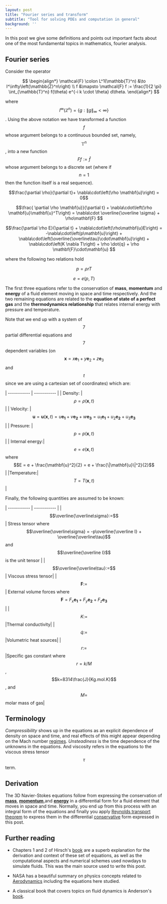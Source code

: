 ```yaml
---
layout: post
title: "Fourier series and transform"
subtitle: "Tool for solving PDEs and computation in general"
background: '' 
---
```

<script src="https://polyfill.io/v3/polyfill.min.js?features=es6"></script>
<script id="MathJax-script" async src="https://cdn.jsdelivr.net/npm/mathjax@3/es5/tex-mml-chtml.js"></script>

In this post we give some definitions and points out important facts about one of the most fundamental topics in mathematics, fourier analysis. 

## Fourier series

Consider the operator

$$
\begin{align*}
  \mathcal{F} \colon L^1(\mathbb{T}^n) &\to l^\infty\left(\mathbb{Z}^n\right) \\
  f &\mapsto \mathcal{F} f := \frac{1}{2 \pi} \int_{\mathbb{T}^n} f(\theta) e^{-i k \cdot \theta} d\theta.
\end{align*}
$$

where $$l^\infty\left(\mathbb{Z}^n\right) = \{g: \left \lVert g \right \rVert _\infty < \infty \}$$. Using the above notation we have transformed a function $$f$$ whose argument belongs to a continuous bounded set, namely, $$\mathbb{T}^n$$, into a new function $$Ff := \hat f$$ whose argument belongs to a discrete set (where if $$n=1$$ then the function itself is a real sequence). 


$$\frac{\partial \rho}{\partial t}+ \nabla\cdot\left(\rho \mathbf{u}\right)  = 0$$

$$\frac{ \partial \rho \mathbf{u}}{\partial t} + \nabla\cdot\left(\rho \mathbf{u}\mathbf{u}^T\right) =  \nabla\cdot \overline{\overline \sigma} + \rho\mathbf{F} $$

$$\frac{\partial \rho E}{\partial t} + \nabla\cdot\left(\rho\mathbf{u}E\right) = -\nabla\cdot\left(p\mathbf{u}\right) + \nabla\cdot\left(\overline{\overline\tau}\cdot\mathbf{u}\right) + \nabla\cdot\left(K \nabla T\right) + \rho \dot{q} + \rho \mathbf{F}\cdot\mathbf{u} $$

where the following two relations hold 

$$p = \rho r T$$

$$e = e(p,T)$$

The first three equations refer to the conservation of **mass**, **momentum** and **energy** of a fluid element moving in space and time respectively. And the two remaining equations are related to the **equation of state of a perfect gas** and the **thermodynamics relationship** that relates internal energy with pressure and temperature.

Note that we end up with a system of $$7$$ partial differential equations and $$7$$ dependent variables (on $$\mathbf{x} = x\mathbf{e}_1+y\mathbf{e}_2+z\mathbf{e}_3$$ and $$t$$ since we are using a cartesian set of coordinates) which are:

| ----------- | ----------- |
| Density:      | $$\rho = \rho(\mathbf{x},t)$$       |
| Velocity:   | $$\mathbf{u} = \mathbf{u}(\mathbf{x},t) = u\mathbf{e_1} + v\mathbf{e_2} + w\mathbf{e_3}= u_1\mathbf{e_1} + u_2\mathbf{e_2} + u_3\mathbf{e_3}$$|
| Pressure:   | $$p = p(\mathbf{x},t)$$|
| Internal energy:| $$e = e(\mathbf{x},t)$$ where $$E = e + \frac{\mathbf{u}^2}{2} = e + \frac{\|\mathbf{u}\|^2}{2}$$|
|Temperature:|$$T= T(\mathbf{x},t)$$|

Finally, the following quantities are assumed to be known:

| ----------- | ----------- |
| $$\overline{\overline\sigma}:=$$ | Stress tensor where $$\overline{\overline\sigma} = -p\overline{\overline I} + \overline{\overline\tau}$$ and $$\overline{\overline I}$$ is the unit tensor       |
| $$\overline{\overline\tau}:=$$   | Viscous stress tensor|
| $$\mathbf{F}:=$$| External volume forces where $$\mathbf{F} = F_x\mathbf{e_1} + F_y\mathbf{e_2} + F_z\mathbf{e_3}$$|
|$$K:=$$|Thermal conductivity|
|$$\dot{q}:=$$|Volumetric heat sources|
|$$r:=$$|Specific gas constant where $$r = k/M$$, $$k=8314\frac{J}{Kg.mol.K}$$, and $$M=$$ molar mass of gas|


## Terminology

*Compressibility* shows up in the equations as an explicit dependence of density on space and time, and real effects of this might appear depending on the Mach number [regimes](https://en.wikipedia.org/wiki/Mach_number). *Unsteadiness* is the time dependence of the unknowns in the equations. And viscosity refers in the equations to the viscous stress tensor $$\tau$$ term. 

## Derivation 

The 3D Navier-Stokes equations follow from expressing the conservation of [**mass**](https://en.wikipedia.org/wiki/Conservation_of_mass), [**momentum**](https://www.sciencedirect.com/topics/earth-and-planetary-sciences/newton-second-law#:~:text=Newton's%20second%20law%20states%20that%20the%20rate%20of%20change%20of,is%20equated%20to%20the%20forces.),and [**energy**](https://en.wikipedia.org/wiki/Conservation_of_energy) in a differential form for a fluid element that moves in space and time. Normally, you end up from this process with an integral form of the equations and finally you apply [Reynolds transport theorem](https://en.wikipedia.org/wiki/Reynolds_transport_theorem) to express them in the differential [conservative](https://en.wikipedia.org/wiki/Conservation_form) form expressed in this post.


## Further reading

- Chapters 1 and 2 of Hirsch's [book](https://www.amazon.com/Numerical-Computation-Internal-External-Flows/dp/0750665947) are a superb explanation for the derivation and context of these set of equations, as well as the computational aspects and numerical schemes used nowdays to simulate fluids. This was the main source used to write this post.

- NASA has a beautiful summary on physics concepts related to [Aerodynamics](https://www.grc.nasa.gov/www/k-12/airplane/short.html) including the equations here studied.

- A classical book that covers topics on fluid dynamics is Anderson's [book](https://www.amazon.com/Modern-Compressible-Flow-Historical-Perspective/dp/0072424435).